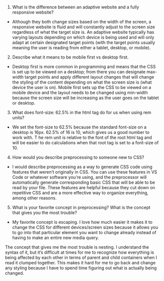
1. What is the difference between an adaptive website and a fully responsive website?
- Although they both change sizes based on the width of the screen, a responsive website 
is fluid and will constantly adjust to the screen size regardless of what the target size is. 
An adaptive website typically has varying layouts depending on which device is being used and 
will only adapt at certain designated target points (with the target points usually meaning the 
user is reading from either a tablet, desktop, or mobile). 

2. Describe what it means to be mobile first vs desktop first.
- Desktop first is more common in programming and means that the CSS is set up to be viewed on a desktop; 
from there you can designate max-width target points and apply different layout changes that will change 
the styling of the content depending on what the screen size is (what device the user is on). 
Mobile first sets up the CSS to be viewed on a mobile device and the layout needs to be changed using min-width 
because the screen size will be increasing as the user goes on the tablet or desktop. 

3. What does font-size: 62.5% in the html tag do for us when using rem units?
- We set the font-size to 62.5% because the standard font-size on a desktop is 16px. 
62.5% of 16 is 10, which gives us a good number to work with. T
he rem unit is relative to the font of the root html tag and will be easier to do calculations 
when that root tag is set to a font-size of 10. 

4. How would you describe preprocessing to someone new to CSS?
- I would describe preprocessing as a way to generate CSS code using features that weren’t originally in CSS. 
You can use these features in VS Code or whatever software you’re using, and the preprocessor will automatically 
generate corresponding basic CSS that will be able to be read by your file. 
These features are helpful because they cut down on repetitive CSS and are a more effective way to organize everything,
among other reasons.

5. What is your favorite concept in preprocessing? What is the concept that gives you the most trouble?
- My favorite concept is escaping. I love how much easier it makes it to change the CSS for different devices/screen
 sizes because it allows you to go into that particular element you want to change already instead of having to 
 make an entire new media query. 

The concept that gives me the most trouble is nesting. 
I understand the syntax of it, but it’s difficult at times for me to recognize how everything 
is being affected by each other in terms of parent and child containers when I read it clumped together. 
This makes it hard for me to go back and change any styling because I have to spend time figuring out what is 
actually being changed. 
